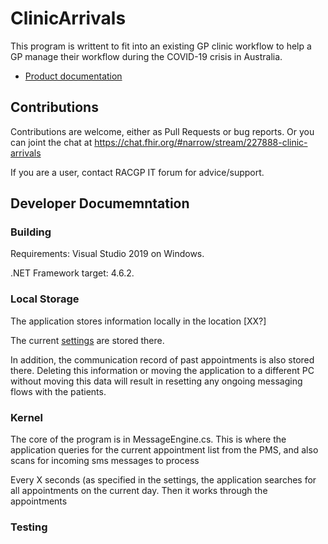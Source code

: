 # ClinicArrivals 
 
This program is writtent to fit into an existing GP clinic workflow
to help a GP manage their workflow during the COVID-19 crisis in Australia.

* [Product documentation](documentation/Documentation.md)

## Contributions

Contributions are welcome, either as Pull Requests or bug 
reports. Or you can joint the chat at 
https://chat.fhir.org/#narrow/stream/227888-clinic-arrivals

If you are a user, contact RACGP IT forum for advice/support.

## Developer Documemntation

### Building

Requirements:
Visual Studio 2019 on Windows.

.NET Framework target: 4.6.2.

### Local Storage 

The application stores information locally in the location [XX?]

The current [settings](Settings.md) are stored there. 

In addition, the communication record of past appointments is 
also stored there. Deleting this information or moving the 
application to a different PC without moving this data will
result in resetting any ongoing messaging flows with the 
patients.

### Kernel

The core of the program is in MessageEngine.cs. This is where
the application queries for the current appointment list from the
PMS, and also scans for incoming sms messages to process

Every X seconds (as specified in the settings, the application 
searches for all appointments on the current day. Then it works 
through the appointments


### Testing


